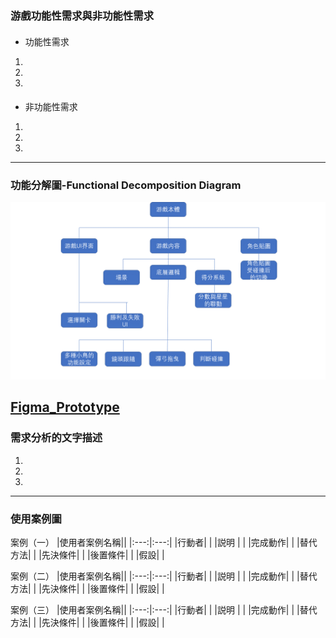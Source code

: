 ### 游戲功能性需求與非功能性需求
#### 
- 功能性需求
1.
2.
3.

#### 
- 非功能性需求
1.
2.
3.

---
### 功能分解圖-Functional Decomposition Diagram
![](FDD.png "Functional Decomposition Diagram")
## [Figma_Prototype](https://www.figma.com/proto/MvdXjIDhOMf1wYrrSlkXxd/Untitled?node-id=2%3A2&scaling=min-zoom&page-id=0%3A1&starting-point-node-id=2%3A2&show-proto-sidebar=1)

### 需求分析的文字描述
1.

2.

3.


----
### 使用案例圖 
案例（一）
|使用者案例名稱||
|:---:|:---:|
|行動者|     |
|説明  |     |
|完成動作|     |
|替代方法|     |
|先決條件|     |
|後置條件|      |
|假設|         |

案例（二）
|使用者案例名稱||
|:---:|:---:|
|行動者|     |
|説明  |     |
|完成動作|     |
|替代方法|     |
|先決條件|     |
|後置條件|      |
|假設|         |


案例（三）
|使用者案例名稱||
|:---:|:---:|
|行動者|     |
|説明  |     |
|完成動作|     |
|替代方法|     |
|先決條件|     |
|後置條件|      |
|假設|         |



